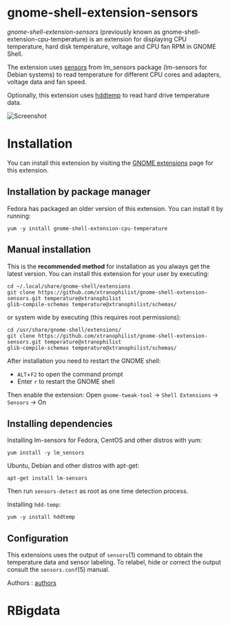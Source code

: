 gnome-shell-extension-sensors
=============================
*gnome-shell-extension-sensors* (previously known as gnome-shell-extension-cpu-temperature)
is an extension for displaying CPU temperature, hard disk temperature, voltage and
CPU fan RPM in GNOME Shell.

The extension uses [sensors] from lm_sensors package (lm-sensors for Debian systems)
to read temperature for different CPU cores and adapters, voltage data and fan speed.

Optionally, this extension uses [hddtemp] to read hard drive temperature data.

![Screenshot][screenshot]

Installation
=============

You can install this extension by visiting the [GNOME extensions]
page for this extension.

Installation by package manager
-------------------------------

Fedora has packaged an older version of this extension. You can install it by running:

`yum -y install gnome-shell-extension-cpu-temperature`

Manual installation
-------------------

This is the **recommended method** for installation as you always get the latest version.
You can install this extension for your user by executing:

    cd ~/.local/share/gnome-shell/extensions
    git clone https://github.com/xtranophilist/gnome-shell-extension-sensors.git temperature@xtranophilist
    glib-compile-schemas temperature@xtranophilist/schemas/

or system wide by executing (this requires root permissions):

    cd /usr/share/gnome-shell/extensions/
    git clone https://github.com/xtranophilist/gnome-shell-extension-sensors.git temperature@xtranophilist
    glib-compile-schemas temperature@xtranophilist/schemas/

After installation you need to restart the GNOME shell:

* `ALT`+`F2` to open the command prompt
* Enter `r` to restart the GNOME shell

Then enable the extension:
Open `gnome-tweak-tool` -> `Shell Extensions` -> `Sensors` -> On


Installing dependencies
-------------
Installing lm-sensors for Fedora, CentOS and other distros with yum:

`yum install -y lm_sensors`

Ubuntu, Debian and other distros with apt-get:

`apt-get install lm-sensors`

Then run `sensors-detect` as root as one time detection process.

Installing `hdd-temp`:

`yum -y install hddtemp`


Configuration
---------------------

This extensions uses the output of `sensors`(1) command to obtain the
temperature data and sensor labeling. To relabel, hide or correct the
output consult the `sensors.conf`(5) manual.

Authors : [authors]

[sensors]: http://www.lm-sensors.org/
[hddtemp]: https://savannah.nongnu.org/projects/hddtemp/
[GNOME extensions]: https://extensions.gnome.org/extension/82/cpu-temperature-indicator/
[authors]: https://github.com/xtranophilist/gnome-shell-extension-sensors/graphs/contributors
[screenshot]: https://raw.github.com/wiki/xtranophilist/gnome-shell-extension-sensors/gnome-shell-extension-sensors.png
# RBigdata
